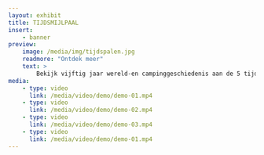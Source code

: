 ```yaml
---
layout: exhibit
title: TIJDSMIJLPAAL
insert:
    - banner
preview: 
    image: /media/img/tijdspalen.jpg
    readmore: "Ontdek meer"
    text: >
        Bekijk vijftig jaar wereld-en campinggeschiedenis aan de 5 tijdsmijlpalen.
media:
    - type: video
      link: /media/video/demo/demo-01.mp4
    - type: video
      link: /media/video/demo/demo-02.mp4
    - type: video
      link: /media/video/demo/demo-03.mp4
    - type: video
      link: /media/video/demo/demo-01.mp4
---
```

